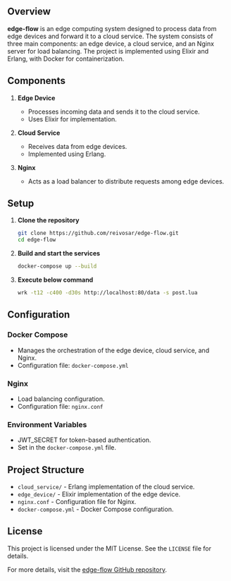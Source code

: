 ## Overview

**edge-flow** is an edge computing system designed to process data from edge devices and forward it to a cloud service. The system consists of three main components: an edge device, a cloud service, and an Nginx server for load balancing. The project is implemented using Elixir and Erlang, with Docker for containerization.

## Components

1. **Edge Device**

   - Processes incoming data and sends it to the cloud service.
   - Uses Elixir for implementation.

2. **Cloud Service**

   - Receives data from edge devices.
   - Implemented using Erlang.

3. **Nginx**
   - Acts as a load balancer to distribute requests among edge devices.

## Setup

1. **Clone the repository**

   ```sh
   git clone https://github.com/reivosar/edge-flow.git
   cd edge-flow
   ```

2. **Build and start the services**

   ```sh
   docker-compose up --build
   ```

3. **Execute below command**
   ```sh
   wrk -t12 -c400 -d30s http://localhost:80/data -s post.lua
   ```

## Configuration

### Docker Compose

- Manages the orchestration of the edge device, cloud service, and Nginx.
- Configuration file: `docker-compose.yml`

### Nginx

- Load balancing configuration.
- Configuration file: `nginx.conf`

### Environment Variables

- JWT_SECRET for token-based authentication.
- Set in the `docker-compose.yml` file.

## Project Structure

- `cloud_service/` - Erlang implementation of the cloud service.
- `edge_device/` - Elixir implementation of the edge device.
- `nginx.conf` - Configuration file for Nginx.
- `docker-compose.yml` - Docker Compose configuration.

## License

This project is licensed under the MIT License. See the `LICENSE` file for details.

For more details, visit the [edge-flow GitHub repository](https://github.com/reivosar/edge-flow).
